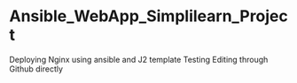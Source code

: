 # Ansible_WebApp_Simplilearn_Project
Deploying Nginx using ansible and J2 template
Testing
Editing through Github directly
